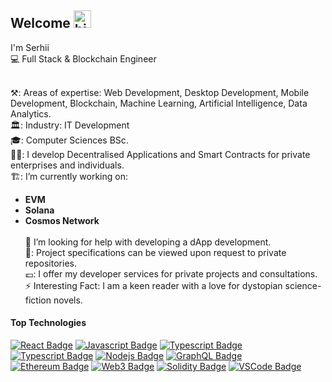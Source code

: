 ## Welcome <img src="https://user-images.githubusercontent.com/1303154/88677602-1635ba80-d120-11ea-84d8-d263ba5fc3c0.gif" width="28px" height="28px" alt="hi">


I'm Serhii <br>
💻  Full Stack & Blockchain Engineer <br> 
<br>

⚒️: Areas of expertise: Web Development, Desktop Development, Mobile Development, Blockchain, Machine Learning, Artificial Intelligence, Data Analytics.
<br> 🏛️: Industry: IT Development
<br> 🎓: Computer Sciences BSc.
<br> 👷‍♂️: I develop Decentralised Applications and Smart Contracts for private enterprises and individuals.
<br> 🏗️: I’m currently working on: <br>
- **EVM** <br>
- **Solana** <br>
- **Cosmos Network** <br>
<br> 🤔 I’m looking for help with developing a dApp development.
<br> 📓: Project specifications can be viewed upon request to private repositories.
<br> 💷: I offer my developer services for private projects and consultations.
<br> ⚡ Interesting Fact: I am a keen reader with a love for dystopian science-fiction novels.

#### Top Technologies

<!-- TODO: Make technologies links takes you to repositories -->

[![React Badge](https://img.shields.io/badge/-React-61DBFB?style=for-the-badge&labelColor=black&logo=react&logoColor=61DBFB)](#)
[![Javascript Badge](https://img.shields.io/badge/-Javascript-F0DB4F?style=for-the-badge&labelColor=black&logo=javascript&logoColor=F0DB4F)](#)
[![Typescript Badge](https://img.shields.io/badge/-Typescript-007acc?style=for-the-badge&labelColor=black&logo=typescript&logoColor=007acc)](#)
[![Typescript Badge](https://img.shields.io/badge/Python-3776AB?style=for-the-badge&amp;logo=python&amp;logoColor=white)](#)
[![Nodejs Badge](https://img.shields.io/badge/-Nodejs-3C873A?style=for-the-badge&labelColor=black&logo=node.js&logoColor=3C873A)](#)
[![GraphQL Badge](https://img.shields.io/badge/-GraphQl-e535ab?style=for-the-badge&labelColor=black&logo=node.js&logoColor=e535ab)](#) 
<br>
[![Ethereum Badge](https://img.shields.io/badge/Ethereum-3C3C3D?style=for-the-badge&amp;logo=ethereum&amp;logoColor=white)](#)
[![Web3 Badge](https://img.shields.io/badge/Web_3-F16822?style=for-the-badge&amp;logo=web3.js&amp;logoColor=white)](#)
[![Solidity Badge](https://img.shields.io/badge/Solidity-363636?style=for-the-badge&amp;logo=solidity&amp;logoColor=white)](#)
[![VSCode Badge](https://img.shields.io/badge/VS_Code-007ACC?style=for-the-badge&amp;logo=Visual-Studio-Code&amp;logoColor=white)](#)
